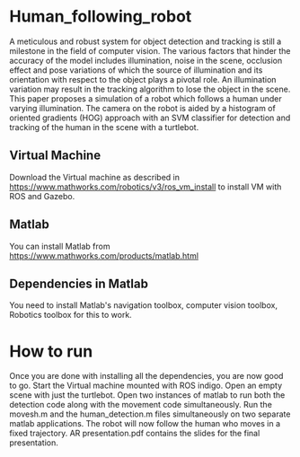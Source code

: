 # Human_following_robot
A meticulous and robust system for object detection and tracking is still a milestone in the field of computer vision. The various factors that hinder the accuracy of the model includes illumination, noise in the scene, occlusion effect and pose variations of which the source of illumination and its orientation with respect to the object plays a pivotal role. An illumination variation may result in the tracking algorithm to lose the object in the scene. This paper proposes a simulation of a robot which follows a human under varying illumination. The camera on the robot is aided by a histogram of oriented gradients (HOG) approach with an SVM classifier for detection and tracking of the human in the scene with a turtlebot.

## Virtual Machine
Download the Virtual machine as described in  https://www.mathworks.com/robotics/v3/ros_vm_install to install VM with ROS and Gazebo.

## Matlab
You can install Matlab from https://www.mathworks.com/products/matlab.html

## Dependencies in Matlab
You need to install Matlab's navigation toolbox, computer vision toolbox, Robotics toolbox for this to work. 

# How to run
Once you are done with installing all the dependencies, you are now good to go.
Start the Virtual machine mounted with ROS indigo. Open an empty scene with just the turtlebot. Open two instances of matlab to run both the detection code along with the movement code simultaneously. Run the movesh.m and the human_detection.m files simultaneously on two separate matlab applications. The robot will now follow the human who moves in a fixed trajectory. 
AR presentation.pdf contains the slides for the final presentation.
